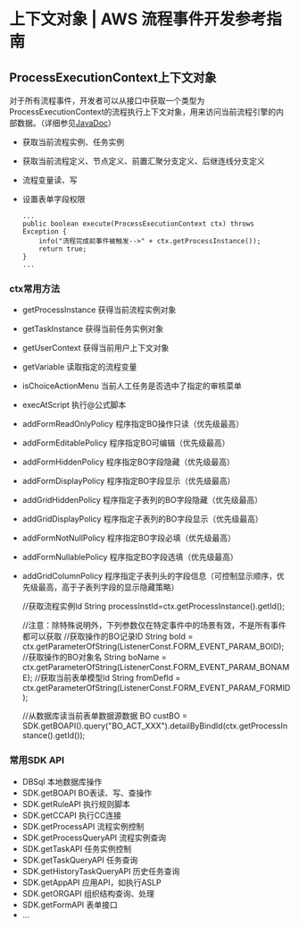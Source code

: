 # 上下文对象 | AWS 流程事件开发参考指南

## ProcessExecutionContext上下文对象

对于所有流程事件，开发者可以从接口中获取一个类型为ProcessExecutionContext的流程执行上下文对象，用来访问当前流程引擎的内部数据。（详细参见[JavaDoc](<https://docs.awspaas.com/api/aws-api-javadoc/com/actionsoft/bpms/bpmn/engine/core/delegate/ProcessExecutionContext.html>)）

  * 获取当前流程实例、任务实例
  * 获取当前流程定义、节点定义、前置汇聚分支定义、后继连线分支定义
  * 流程变量读、写
  * 设置表单字段权限

    
    
        ...
        public boolean execute(ProcessExecutionContext ctx) throws Exception {
            info("流程完成前事件被触发-->" + ctx.getProcessInstance());
            return true;
        }
        ...
    

### ctx常用方法

  * getProcessInstance 获得当前流程实例对象
  * getTaskInstance 获得当前任务实例对象
  * getUserContext 获得当前用户上下文对象
  * getVariable 读取指定的流程变量
  * isChoiceActionMenu 当前人工任务是否选中了指定的审核菜单
  * execAtScript 执行@公式脚本
  * addFormReadOnlyPolicy 程序指定BO操作只读（优先级最高）
  * addFormEditablePolicy 程序指定BO可编辑（优先级最高）
  * addFormHiddenPolicy 程序指定BO字段隐藏（优先级最高）
  * addFormDisplayPolicy 程序指定BO字段显示（优先级最高）
  * addGridHiddenPolicy 程序指定子表列的BO字段隐藏（优先级最高）
  * addGridDisplayPolicy 程序指定子表列的BO字段显示（优先级最高）
  * addFormNotNullPolicy 程序指定BO字段必填（优先级最高）
  * addFormNullablePolicy 程序指定BO字段选填（优先级最高）
  * addGridColumnPolicy 程序指定子表列头的字段信息（可控制显示顺序，优先级最高，高于子表列字段的显示隐藏策略）

    
    
    //获取流程实例Id
    String processInstId=ctx.getProcessInstance().getId();
    
    //注意：除特殊说明外，下列参数仅在特定事件中的场景有效，不是所有事件都可以获取
    //获取操作的BO记录ID
    String boId = ctx.getParameterOfString(ListenerConst.FORM_EVENT_PARAM_BOID);
    //获取操作的BO对象名
    String boName = ctx.getParameterOfString(ListenerConst.FORM_EVENT_PARAM_BONAME);
    //获取当前表单模型Id
    String fromDefId = ctx.getParameterOfString(ListenerConst.FORM_EVENT_PARAM_FORMID);
    
    
    //从数据库读当前表单数据源数据
    BO custBO = SDK.getBOAPI().query("BO_ACT_XXX").detailByBindId(ctx.getProcessInstance().getId());
    

### 常用SDK API

  * DBSql 本地数据库操作
  * SDK.getBOAPI BO表读、写、查操作
  * SDK.getRuleAPI 执行规则脚本
  * SDK.getCCAPI 执行CC连接
  * SDK.getProcessAPI 流程实例控制
  * SDK.getProcessQueryAPI 流程实例查询
  * SDK.getTaskAPI 任务实例控制
  * SDK.getTaskQueryAPI 任务查询
  * SDK.getHistoryTaskQueryAPI 历史任务查询
  * SDK.getAppAPI 应用API，如执行ASLP
  * SDK.getORGAPI 组织结构查询、处理
  * SDK.getFormAPI 表单接口
  * ...